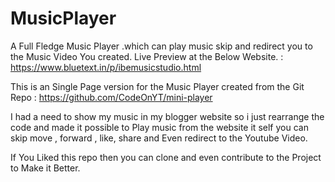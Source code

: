 # MusicPlayer

A Full Fledge Music Player .which can play music skip and redirect you to the Music Video You created.
Live Preview at the Below Website. : https://www.bluetext.in/p/ibemusicstudio.html


This is an Single Page version for the Music Player created from the Git Repo : https://github.com/CodeOnYT/mini-player

I had a need to show my music in my blogger website so i just rearrange the code and made it possible to Play music from
the website it self you can skip move , forward , like, share and Even redirect to the Youtube Video.

If You Liked this repo then you can clone and even contribute to the Project to Make it Better.


